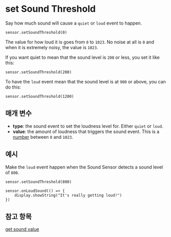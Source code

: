 # set Sound Threshold

Say how much sound will cause a `quiet` or `loud` event to happen.

```sig
sensor.setSoundThreshold(0)
```

The value for how loud it is goes from `0` to `1023`. No noise at all is `0` and when it is extremely noisy, the value is `1023`.

If you want quiet to mean that the sound level is `200` or less, you set it like this:

```block
sensor.setSoundThreshold(200)
```

To have the `loud` event mean that the sound level is at `900` or above, you can do this:

```block
sensor.setSoundThreshold(1200)
```

## 매개 변수

* **type**: the sound event to set the loudness level for. Either `quiet` or `loud`.
* **value**: the amount of loudness that triggers the sound event. This is a [number](/types/number) between `0` and `1023`.

## 예시

Make the `loud` event happen when the Sound Sensor detects a sound level of `800`.

```blocks
sensor.setSoundThreshold(800)

sensor.onLoudSound(() => {
    display.showString("It's really getting loud!")
})
```

## 참고 항목

[get sound value](/reference/sensor/sound-level)